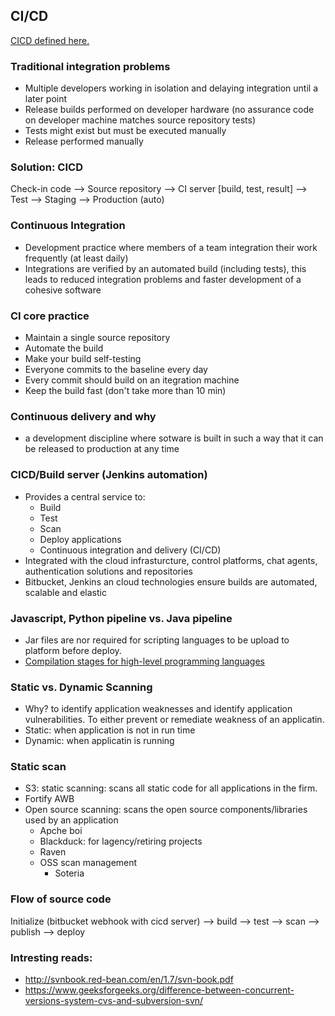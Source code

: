 ## CI/CD

[CICD defined here.](https://www.infoworld.com/article/3271126/what-is-cicd-continuous-integration-and-continuous-delivery-explained.html)

### Traditional integration problems 
* Multiple developers working in isolation and delaying integration until a later point
* Release builds performed on developer hardware (no assurance code on developer machine matches source repository tests)
* Tests might exist but must be executed manually
* Release performed manually

### Solution: CICD 
Check-in code --> Source repository --> CI server [build, test, result] --> Test --> Staging --> Production (auto)

### Continuous Integration 
* Development practice where members of a team integration their work frequently (at least daily)
* Integrations are verified by an automated build (including tests), this leads to reduced integration problems and faster development of a cohesive software

### CI core practice
* Maintain a single source repository 
* Automate the build 
* Make your build self-testing
* Everyone commits to the baseline every day
* Every commit should build on an itegration machine 
* Keep the build fast (don't take more than 10 min)

### Continuous delivery and why 
* a development discipline where sotware is built in such a way that it can be released to production at any time

### CICD/Build server (Jenkins automation)
* Provides a central service to:
    * Build 
    * Test 
    * Scan 
    * Deploy applications
    * Continuous integration and delivery (CI/CD)
* Integrated with the cloud infrasturcture, control platforms, chat agents, authentication solutions and repositories
* Bitbucket, Jenkins an cloud technologies ensure builds are automated, scalable and elastic 

### Javascript, Python pipeline vs. Java pipeline
* Jar files are nor required for scripting languages to be upload to platform before deploy.
* [Compilation stages for high-level programming languages](http://www.mathcs.emory.edu/~cheung/Courses/255/Syl-ARM/4-intro/translate.html)

### Static vs. Dynamic Scanning 
* Why? to identify application weaknesses and identify application vulnerabilities. To either prevent or remediate weakness of an applicatin. 
* Static: when application is not in run time
* Dynamic: when applicatin is running 

### Static scan
* S3: static scanning: scans all static code for all applications in the firm. 
* Fortify AWB
* Open source scanning: scans the open source components/libraries used by an application
   * Apche boi 
   * Blackduck: for lagency/retiring projects 
   * Raven 
   * OSS scan management 
     * Soteria

### Flow of source code 
Initialize (bitbucket webhook with cicd server) --> build --> test --> scan --> publish --> deploy

### Intresting reads:
* http://svnbook.red-bean.com/en/1.7/svn-book.pdf
* https://www.geeksforgeeks.org/difference-between-concurrent-versions-system-cvs-and-subversion-svn/
